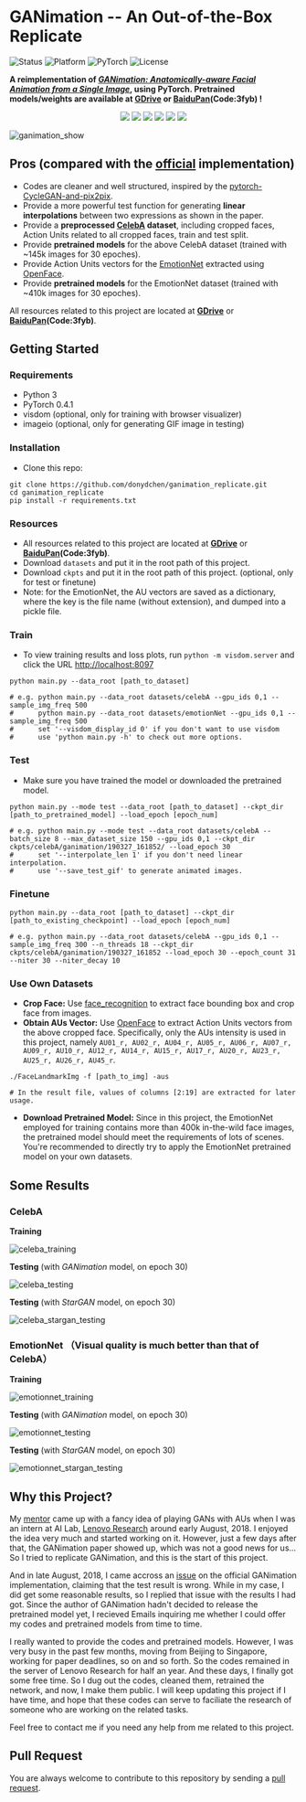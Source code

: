 # GANimation -- An Out-of-the-Box Replicate

<p align="left">
	<img src="https://img.shields.io/badge/Status-Release-gold.svg?style=flat-square" alt="Status">
	<img src="https://img.shields.io/badge/Platform-Linux | macOS-lightgrey.svg?style=flat-square" alt="Platform">
	<img src="https://img.shields.io/badge/PyTorch Version-0.4.1-blue.svg?style=flat-square" alt="PyTorch">
	<img src="https://img.shields.io/badge/License-MIT-green.svg?style=flat-square" alt="License">
</p>

**A reimplementation of *[GANimation: Anatomically-aware Facial Animation from a Single Image](https://arxiv.org/abs/1807.09251)*, using PyTorch. Pretrained models/weights are available at [GDrive](https://drive.google.com/open?id=1MijMc6QnjrNFopT1G43WQFeei9ddcaza) or [BaiduPan](https://pan.baidu.com/s/1eLGC6jhciBS8DDuw_Gkd7A)(Code:3fyb) !**

<div align="center">
	<img src="imgs/gifs/celeba_1.gif">
    <img src="imgs/gifs/celeba_2.gif">
    <img src="imgs/gifs/emotionnet_1.gif">
    <img src="imgs/gifs/emotionnet_2.gif">
	<img src="imgs/gifs/emotionnet_3.gif">
    <img src="imgs/gifs/emotionnet_4.gif">
</div>

![ganimation_show](imgs/ganimation_show.jpg)

## Pros (compared with the [official](https://github.com/albertpumarola/GANimation) implementation)

* Codes are cleaner and well structured, inspired by the [pytorch-CycleGAN-and-pix2pix](https://github.com/junyanz/pytorch-CycleGAN-and-pix2pix).
* Provide a more powerful test function for generating **linear interpolations** between two expressions as shown in the paper.
* Provide a **preprocessed [CelebA](http://mmlab.ie.cuhk.edu.hk/projects/CelebA.html) dataset**, including cropped faces, Action Units related to all cropped faces, train and test split.
* Provide **pretrained models** for the above CelebA dataset (trained with ~145k images for 30 epoches).
* Provide Action Units vectors for the [EmotionNet](https://cbcsl.ece.ohio-state.edu/EmotionNetChallenge/index.html) extracted using [OpenFace](https://github.com/TadasBaltrusaitis/OpenFace).
* Provide **pretrained models** for the EmotionNet dataset (trained with ~410k images for 30 epoches). 

All resources related to this project are located at **[GDrive](https://drive.google.com/open?id=1MijMc6QnjrNFopT1G43WQFeei9ddcaza)** or **[BaiduPan](https://pan.baidu.com/s/1eLGC6jhciBS8DDuw_Gkd7A)(Code:3fyb)**.

## Getting Started

### Requirements

* Python 3
* PyTorch 0.4.1
* visdom (optional, only for training with browser visualizer)
* imageio (optional, only for generating GIF image in testing)

### Installation

* Clone this repo:

```
git clone https://github.com/donydchen/ganimation_replicate.git
cd ganimation_replicate
pip install -r requirements.txt
```

### Resources

* All resources related to this project are located at **[GDrive](https://drive.google.com/open?id=1MijMc6QnjrNFopT1G43WQFeei9ddcaza)** or **[BaiduPan](https://pan.baidu.com/s/1eLGC6jhciBS8DDuw_Gkd7A)(Code:3fyb)**.         
* Download `datasets` and put it in the root path of this project.       
* Download `ckpts` and put it in the root path of this project. (optional, only for test or finetune)
* Note: for the EmotionNet, the AU vectors are saved as a dictionary, where the key is the file name (without extension), and dumped into a pickle file. 

### Train

* To view training results and loss plots, run `python -m visdom.server` and click the URL [http://localhost:8097](http://localhost:8097)

```
python main.py --data_root [path_to_dataset]

# e.g. python main.py --data_root datasets/celebA --gpu_ids 0,1 --sample_img_freq 500
#      python main.py --data_root datasets/emotionNet --gpu_ids 0,1 --sample_img_freq 500
#      set '--visdom_display_id 0' if you don't want to use visdom
#      use 'python main.py -h' to check out more options.
```

### Test

* Make sure you have trained the model or downloaded the pretrained model.

```
python main.py --mode test --data_root [path_to_dataset] --ckpt_dir [path_to_pretrained_model] --load_epoch [epoch_num]

# e.g. python main.py --mode test --data_root datasets/celebA --batch_size 8 --max_dataset_size 150 --gpu_ids 0,1 --ckpt_dir ckpts/celebA/ganimation/190327_161852/ --load_epoch 30
#      set '--interpolate_len 1' if you don't need linear interpolation.
#      use '--save_test_gif' to generate animated images.
```

### Finetune

```
python main.py --data_root [path_to_dataset] --ckpt_dir [path_to_existing_checkpoint] --load_epoch [epoch_num] 

# e.g. python main.py --data_root datasets/celebA --gpu_ids 0,1 --sample_img_freq 300 --n_threads 18 --ckpt_dir ckpts/celebA/ganimation/190327_161852 --load_epoch 30 --epoch_count 31 --niter 30 --niter_decay 10
```

### Use Own Datasets

* **Crop Face:** Use [face_recognition](https://github.com/ageitgey/face_recognition) to extract face bounding box and crop face from images.
* **Obtain AUs Vector:** Use [OpenFace](https://github.com/TadasBaltrusaitis/OpenFace) to extract Action Units vectors from the above cropped face. Specifically, only the AUs intensity is used in this project, namely `AU01_r, AU02_r, AU04_r, AU05_r, AU06_r, AU07_r, AU09_r, AU10_r, AU12_r, AU14_r, AU15_r, AU17_r, AU20_r, AU23_r, AU25_r, AU26_r, AU45_r`.

```
./FaceLandmarkImg -f [path_to_img] -aus

# In the result file, values of columns [2:19] are extracted for later usage.
```

* **Download Pretrained Model:** Since in this project, the EmotionNet employed for training contains more than 400k in-the-wild face images, the pretrained model should meet the requirements of lots of scenes. You're recommended to directly try to apply the EmotionNet pretrained model on your own datasets.

## Some Results

### CelebA 

**Training** 

![celeba_training](imgs/celeba_training.jpg)

**Testing** (with *GANimation* model, on epoch 30)

![celeba_testing](imgs/celeba_testing.jpg)

**Testing** (with *StarGAN* model, on epoch 30)

![celeba_stargan_testing](imgs/celeba_stargan_testing.jpg)

### EmotionNet （Visual quality is much better than that of CelebA）

**Training**

![emotionnet_training](imgs/emotionnet_training.jpg)

**Testing** (with *GANimation* model, on epoch 30)

![emotionnet_testing](imgs/emotionnet_testing.jpg)

**Testing** (with *StarGAN* model, on epoch 30)

![emotionnet_stargan_testing](imgs/emotionnet_stargan_testing.jpg)

## Why this Project?

My [mentor](https://jianfeng1991.github.io/personal/) came up with a fancy idea of playing GANs with AUs when I was an intern at AI Lab, [Lenovo Research](http://research.lenovo.com/webapp/view_English/index.html) around early August, 2018. I enjoyed the idea very much and started working on it. However, just a few days after that, the GANimation paper showed up, which was not a good news for us... So I tried to replicate GANimation, and this is the start of this project. 

And in late August, 2018, I came accross an [issue](https://github.com/albertpumarola/GANimation/issues/22) on the official GANimation implementation, claiming that the test result is wrong. While in my case, I did get some reasonable results, so I replied that issue with the results I had got. Since the author of GANimation hadn't decided to release the pretrained model yet, I recieved Emails inquiring me whether I could offer my codes and pretrained models from time to time. 

I really wanted to provide the codes and pretrained models. However, I was very busy in the past few months, moving from Beijing to Singapore, working for paper deadlines, so on and so forth. So the codes remained in the server of Lenovo Research for half an year. And these days, I finally got some free time. So I dug out the codes, cleaned them, retrained the network, and now, I make them public. I will keep updating this project if I have time, and hope that these codes can serve to faciliate the research of someone who are working on the related tasks. 

Feel free to contact me if you need any help from me related to this project.

## Pull Request 

You are always welcome to contribute to this repository by sending a [pull request](https://help.github.com/articles/about-pull-requests/).




